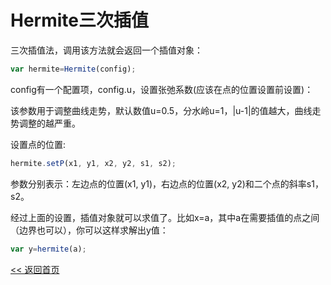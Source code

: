 Hermite三次插值
======================

三次插值法，调用该方法就会返回一个插值对象：

```js
var hermite=Hermite(config);
```

config有一个配置项，config.u，设置张弛系数(应该在点的位置设置前设置)：

该参数用于调整曲线走势，默认数值u=0.5，分水岭u=1，|u-1|的值越大，曲线走势调整的越严重。

设置点的位置:

```js
hermite.setP(x1, y1, x2, y2, s1, s2);
```

参数分别表示：左边点的位置(x1, y1)，右边点的位置(x2, y2)和二个点的斜率s1，s2。

经过上面的设置，插值对象就可以求值了。比如x=a，其中a在需要插值的点之间（边界也可以），你可以这样求解出y值：

```js
var y=hermite(a);
```

[<< 返回首页](../README.md)
